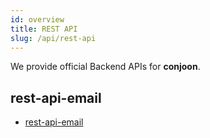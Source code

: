 ```yaml
---
id: overview
title: REST API
slug: /api/rest-api
---
```


We provide official Backend APIs for **conjoon**.

## rest-api-email

- [rest-api-email](./rest-api-email.md)
